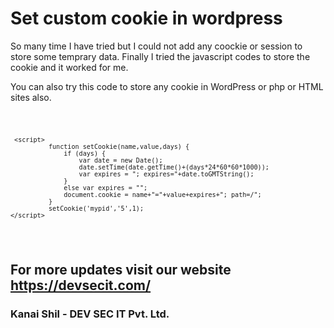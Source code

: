 # Set custom cookie in wordpress
So many time I have tried but I could not add any coockie or session to store some temprary data. Finally I tried the javascript codes to store the cookie and it worked for me. 

You can also try this code to store any cookie in WordPress or php or HTML sites also.


<code>
     
     <script>
              function setCookie(name,value,days) {
                  if (days) {
                      var date = new Date();
                      date.setTime(date.getTime()+(days*24*60*60*1000));
                      var expires = "; expires="+date.toGMTString();
                  }
                  else var expires = "";
                  document.cookie = name+"="+value+expires+"; path=/";
              }
              setCookie('mypid','5',1);
    </script>
     
  </code>
  
  ## For more updates visit our website https://devsecit.com/
  ### Kanai Shil - DEV SEC IT Pvt. Ltd.
